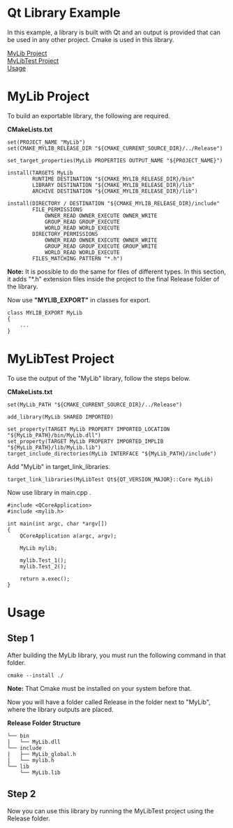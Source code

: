 
# Qt Library Example

In this example, a library is built with Qt and an output is provided that can be used in any other project.
Cmake is used in this library.

[MyLib Project](#mylib-project) \
[MyLibTest Project](#mylibtest-project) \
[Usage](#Usage)


# MyLib Project

To build an exportable library, the following are required.

**CMakeLists.txt**

```
set(PROJECT_NAME "MyLib")
set(CMAKE_MYLIB_RELEASE_DIR "${CMAKE_CURRENT_SOURCE_DIR}/../Release")
```

```
set_target_properties(MyLib PROPERTIES OUTPUT_NAME "${PROJECT_NAME}")

install(TARGETS MyLib
        RUNTIME DESTINATION "${CMAKE_MYLIB_RELEASE_DIR}/bin"
        LIBRARY DESTINATION "${CMAKE_MYLIB_RELEASE_DIR}/lib"
        ARCHIVE DESTINATION "${CMAKE_MYLIB_RELEASE_DIR}/lib")

install(DIRECTORY / DESTINATION "${CMAKE_MYLIB_RELEASE_DIR}/include"
        FILE_PERMISSIONS
            OWNER_READ OWNER_EXECUTE OWNER_WRITE
            GROUP_READ GROUP_EXECUTE
            WORLD_READ WORLD_EXECUTE
        DIRECTORY_PERMISSIONS
            OWNER_READ OWNER_EXECUTE OWNER_WRITE
            GROUP_READ GROUP_EXECUTE GROUP_WRITE
            WORLD_READ WORLD_EXECUTE
        FILES_MATCHING PATTERN "*.h")
```

**Note:** It is possible to do the same for files of different types.
In this section, it adds "*.h" extension files inside the project to the final Release folder of the library.


Now use **"MYLIB_EXPORT"** in classes for export.

```
class MYLIB_EXPORT MyLib
{
    ...
}
```


# MyLibTest Project

To use the output of the "MyLib" library, follow the steps below.

**CMakeLists.txt**

```
set(MyLib_PATH "${CMAKE_CURRENT_SOURCE_DIR}/../Release")

add_library(MyLib SHARED IMPORTED)

set_property(TARGET MyLib PROPERTY IMPORTED_LOCATION "${MyLib_PATH}/bin/MyLib.dll")
set_property(TARGET MyLib PROPERTY IMPORTED_IMPLIB "${MyLib_PATH}/lib/MyLib.lib")
target_include_directories(MyLib INTERFACE "${MyLib_PATH}/include")
```

Add "MyLib" in target_link_libraries.

```
target_link_libraries(MyLibTest Qt${QT_VERSION_MAJOR}::Core MyLib)
```

Now use library in main.cpp .

```
#include <QCoreApplication>
#include <mylib.h>

int main(int argc, char *argv[])
{
    QCoreApplication a(argc, argv);

    MyLib mylib;

    mylib.Test_1();
    mylib.Test_2();

    return a.exec();
}

```

# Usage

## **Step 1**

After building the MyLib library, you must run the following command in that folder.


```command
cmake --install ./
```

**Note:** That Cmake must be installed on your system before that.

Now you will have a folder called Release in the folder next to "MyLib", where the library outputs are placed.

**Release Folder Structure**
```
└── bin
|   └── MyLib.dll
└── include
|   ├── MyLib_global.h
|   └── mylib.h
└── lib
    └── MyLib.lib
```

## **Step 2**

Now you can use this library by running the MyLibTest project using the Release folder.
